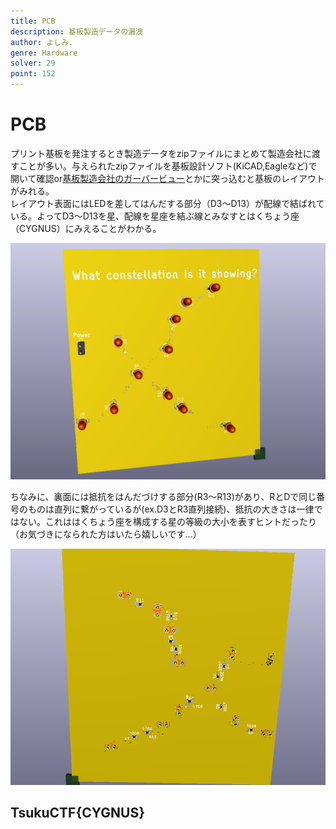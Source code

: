 ```yaml
---
title: PCB
description: 基板製造データの漏洩
author: よしみ.
genre: Hardware
solver: 29
point: 152
---
```


# PCB

プリント基板を発注するとき製造データをzipファイルにまとめて製造会社に渡すことが多い。与えられたzipファイルを基板設計ソフト(KiCAD,Eagleなど)で開いて確認or[基板製造会社のガーバービュー](https://www.seeedstudio.com/fusion_pcb.html)とかに突っ込むと基板のレイアウトがみれる。  
レイアウト表面にはLEDを差してはんだする部分（D3～D13）が配線で結ばれている。よってD3～D13を星、配線を星座を結ぶ線とみなすとはくちょう座（CYGNUS）にみえることがわかる。  

![images/image1.png](images/image1.png)

ちなみに、裏面には抵抗をはんだづけする部分(R3～R13)があり、RとDで同じ番号のものは直列に繋がっているが(ex.D3とR3直列接続)、抵抗の大きさは一律ではない。これははくちょう座を構成する星の等級の大小を表すヒントだったり（お気づきになられた方はいたら嬉しいです...）  

![images/image2.png](images/image2.png)  

## TsukuCTF{CYGNUS}
